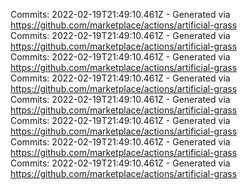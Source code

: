 Commits: 2022-02-19T21:49:10.461Z - Generated via https://github.com/marketplace/actions/artificial-grass
<br>
Commits: 2022-02-19T21:49:10.461Z - Generated via https://github.com/marketplace/actions/artificial-grass
<br>
Commits: 2022-02-19T21:49:10.461Z - Generated via https://github.com/marketplace/actions/artificial-grass
<br>
Commits: 2022-02-19T21:49:10.461Z - Generated via https://github.com/marketplace/actions/artificial-grass
<br>
Commits: 2022-02-19T21:49:10.461Z - Generated via https://github.com/marketplace/actions/artificial-grass
<br>
Commits: 2022-02-19T21:49:10.461Z - Generated via https://github.com/marketplace/actions/artificial-grass
<br>
Commits: 2022-02-19T21:49:10.461Z - Generated via https://github.com/marketplace/actions/artificial-grass
<br>
Commits: 2022-02-19T21:49:10.461Z - Generated via https://github.com/marketplace/actions/artificial-grass
<br>
